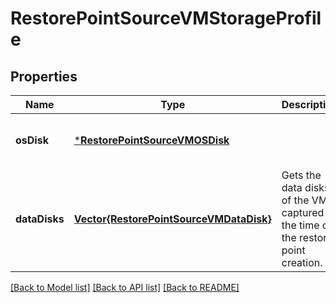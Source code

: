 # RestorePointSourceVMStorageProfile


## Properties
Name | Type | Description | Notes
------------ | ------------- | ------------- | -------------
**osDisk** | [***RestorePointSourceVMOSDisk**](RestorePointSourceVMOSDisk.md) |  | [optional] [default to nothing]
**dataDisks** | [**Vector{RestorePointSourceVMDataDisk}**](RestorePointSourceVMDataDisk.md) | Gets the data disks of the VM captured at the time of the restore point creation. | [optional] [default to nothing]


[[Back to Model list]](../README.md#models) [[Back to API list]](../README.md#api-endpoints) [[Back to README]](../README.md)


